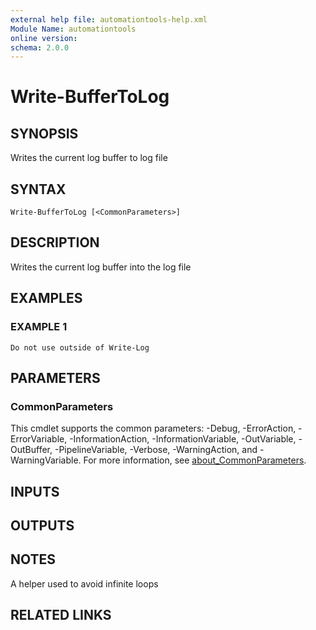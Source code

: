 ```yaml
---
external help file: automationtools-help.xml
Module Name: automationtools
online version:
schema: 2.0.0
---
```


# Write-BufferToLog

## SYNOPSIS
Writes the current log buffer to log file

## SYNTAX

```
Write-BufferToLog [<CommonParameters>]
```

## DESCRIPTION
Writes the current log buffer into the log file

## EXAMPLES

### EXAMPLE 1
```
Do not use outside of Write-Log
```

## PARAMETERS

### CommonParameters
This cmdlet supports the common parameters: -Debug, -ErrorAction, -ErrorVariable, -InformationAction, -InformationVariable, -OutVariable, -OutBuffer, -PipelineVariable, -Verbose, -WarningAction, and -WarningVariable. For more information, see [about_CommonParameters](http://go.microsoft.com/fwlink/?LinkID=113216).

## INPUTS

## OUTPUTS

## NOTES
A helper used to avoid infinite loops

## RELATED LINKS
